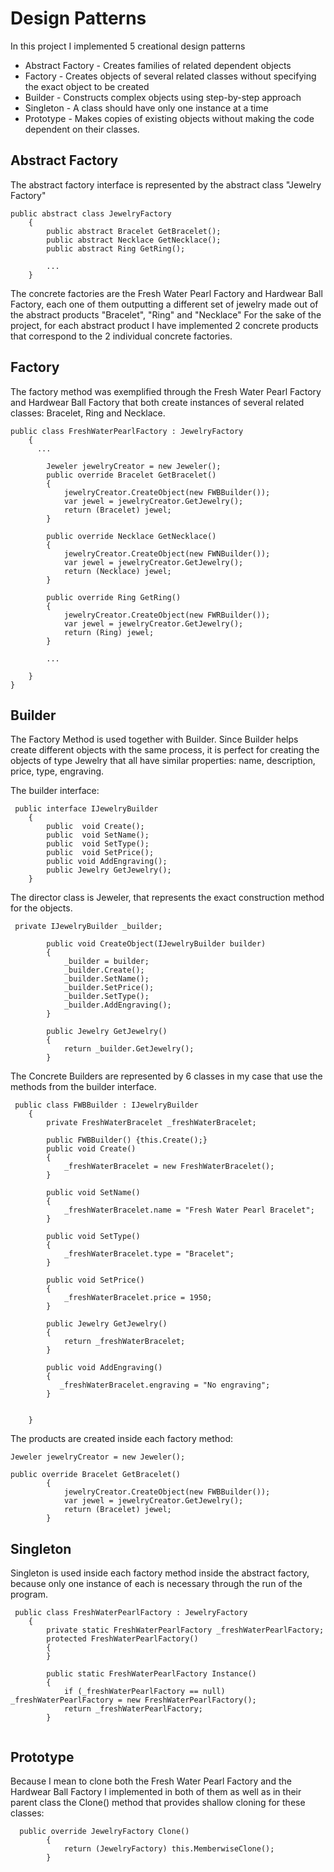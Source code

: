 ﻿# Design Patterns

In this project I implemented 5 creational design patterns

- Abstract Factory - Creates families of related dependent objects
- Factory - Creates objects of several related classes without specifying the exact object to be created
- Builder -  Constructs complex objects using step-by-step approach
- Singleton - A class should have only one instance at a time
- Prototype - Makes copies of existing objects without making the code dependent on their classes.

## Abstract Factory

The abstract factory interface is represented by the abstract class 
"Jewelry Factory"

```
public abstract class JewelryFactory
    {
        public abstract Bracelet GetBracelet();
        public abstract Necklace GetNecklace();
        public abstract Ring GetRing();
        
        ...
    }
```
 

The concrete factories are the Fresh Water Pearl Factory and Hardwear 
Ball Factory, each one of them outputting a different set of jewelry
made out of the abstract products "Bracelet", "Ring" and "Necklace"
For the sake of the project, for each abstract product I have implemented
2 concrete products that correspond to the 2 individual concrete factories.

## Factory

The factory method was exemplified through the Fresh Water Pearl Factory
and Hardwear Ball Factory that both create instances of several related classes: Bracelet,
Ring and Necklace.

```
public class FreshWaterPearlFactory : JewelryFactory
    {
      ...
        
        Jeweler jewelryCreator = new Jeweler();
        public override Bracelet GetBracelet()
        {
            jewelryCreator.CreateObject(new FWBBuilder());
            var jewel = jewelryCreator.GetJewelry();
            return (Bracelet) jewel;
        }

        public override Necklace GetNecklace()
        {
            jewelryCreator.CreateObject(new FWNBuilder());
            var jewel = jewelryCreator.GetJewelry();
            return (Necklace) jewel;
        }

        public override Ring GetRing()
        {
            jewelryCreator.CreateObject(new FWRBuilder());
            var jewel = jewelryCreator.GetJewelry();
            return (Ring) jewel;
        }
        
        ...

    }
}
```

## Builder

The Factory Method is used together with Builder. Since Builder helps 
create different objects with the same process, it is perfect for creating
the objects of type Jewelry that all have similar properties: name, description,
price, type, engraving.

The builder interface:

```
 public interface IJewelryBuilder
    {
        public  void Create();
        public  void SetName();
        public  void SetType();
        public  void SetPrice();
        public void AddEngraving();
        public Jewelry GetJewelry();
    }
```
The director class is Jeweler, that represents the exact construction
method for the objects.

```
 private IJewelryBuilder _builder;

        public void CreateObject(IJewelryBuilder builder)
        {
            _builder = builder;
            _builder.Create();
            _builder.SetName();
            _builder.SetPrice();
            _builder.SetType();
            _builder.AddEngraving();
        }

        public Jewelry GetJewelry()
        {
            return _builder.GetJewelry();
        }
```

The Concrete Builders are represented by 6 classes in my case that 
use the methods from the builder interface.

```
 public class FWBBuilder : IJewelryBuilder
    {
        private FreshWaterBracelet _freshWaterBracelet;

        public FWBBuilder() {this.Create();}
        public void Create()
        {
            _freshWaterBracelet = new FreshWaterBracelet();
        }

        public void SetName()
        {
            _freshWaterBracelet.name = "Fresh Water Pearl Bracelet";
        }

        public void SetType()
        {
            _freshWaterBracelet.type = "Bracelet";
        }

        public void SetPrice()
        {
            _freshWaterBracelet.price = 1950;
        }

        public Jewelry GetJewelry()
        {
            return _freshWaterBracelet;
        }

        public void AddEngraving()
        {
           _freshWaterBracelet.engraving = "No engraving";
        }

      
    }
```

The products are created inside each factory method:
```
Jeweler jewelryCreator = new Jeweler();

public override Bracelet GetBracelet()
        {
            jewelryCreator.CreateObject(new FWBBuilder());
            var jewel = jewelryCreator.GetJewelry();
            return (Bracelet) jewel;
        }
```

## Singleton

Singleton is used inside each factory method inside the abstract factory,
because only one instance of each is necessary through the run of the program.

```
 public class FreshWaterPearlFactory : JewelryFactory
    {
        private static FreshWaterPearlFactory _freshWaterPearlFactory;
        protected FreshWaterPearlFactory()
        {
        }

        public static FreshWaterPearlFactory Instance()
        {
            if (_freshWaterPearlFactory == null) _freshWaterPearlFactory = new FreshWaterPearlFactory();
            return _freshWaterPearlFactory;
        }
        
```

## Prototype

Because I mean to clone both the Fresh Water Pearl Factory
and the Hardwear Ball Factory I implemented in both of them as well
as in their parent class the Clone() method that provides shallow cloning
for these classes:

```
  public override JewelryFactory Clone()
        {
            return (JewelryFactory) this.MemberwiseClone();
        }
```
